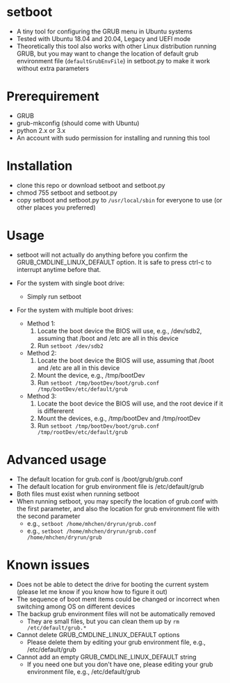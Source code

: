 # setboot
- A tiny tool for configuring the GRUB menu in Ubuntu systems
- Tested with Ubuntu 18.04 and 20.04, Legacy and UEFI mode
- Theoretically this tool also works with other Linux distribution running GRUB, but you may want to change the location of default grub environment file (`defaultGrubEnvFile`) in setboot.py to make it work without extra parameters

# Prerequirement
- GRUB
- grub-mkconfig (should come with Ubuntu)
- python 2.x or 3.x
- An account with sudo permission for installing and running this tool

# Installation
- clone this repo or download setboot and setboot.py
- chmod 755 setboot and setboot.py
- copy setboot and setboot.py to `/usr/local/sbin` for everyone to use (or other places you preferred)

# Usage
- setboot will not actually do anything before you confirm the GRUB_CMDLINE_LINUX_DEFAULT option. It is safe to press ctrl-c to interrupt anytime before that.
- For the system with single boot drive:
    - Simply run setboot

- For the system with multiple boot drives:
    - Method 1:
        1. Locate the boot device the BIOS will use, e.g., /dev/sdb2, assuming that /boot and /etc are all in this device
        2. Run `setboot /dev/sdb2`
    - Method 2:
        1. Locate the boot device the BIOS will use, assuming that /boot and /etc are all in this device
        2. Mount the device, e.g., /tmp/bootDev
        2. Run `setboot /tmp/bootDev/boot/grub.conf /tmp/bootDev/etc/default/grub`
    - Method 3:
        1. Locate the boot device the BIOS will use, and the root device if it is differerent
        2. Mount the devices, e.g., /tmp/bootDev and /tmp/rootDev
        2. Run `setboot /tmp/bootDev/boot/grub.conf /tmp/rootDev/etc/default/grub`

# Advanced usage
- The default location for grub.conf is /boot/grub/grub.conf
- The default location for grub environment file is /etc/default/grub
- Both files must exist when running setboot
- When running setboot, you may specify the location of grub.conf with the first parameter, and also the location for grub environment file with the second parameter
    - e.g., `setboot /home/mhchen/dryrun/grub.conf`
    - e.g., `setboot /home/mhchen/dryrun/grub.conf /home/mhchen/dryrun/grub`

# Known issues
- Does not be able to detect the drive for booting the current system (please let me know if you know how to figure it out)
- The sequence of boot ment items could be changed or incorrect when switching among OS on different devices
- The backup grub environment files will not be automatically removed
    - They are small files, but you can clean them up by `rm /etc/default/grub.*`
- Cannot delete GRUB_CMDLINE_LINUX_DEFAULT options
    - Please delete them by editing your grub environment file, e.g., /etc/default/grub
- Cannot add an empty GRUB_CMDLINE_LINUX_DEFAULT string
    - If you need one but you don't have one, please editing your grub environment file, e.g., /etc/default/grub
